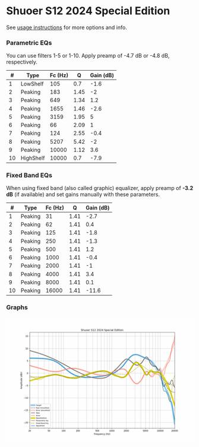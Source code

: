 # Shuoer S12 2024 Special Edition
See [usage instructions](https://github.com/jaakkopasanen/AutoEq#usage) for more options and info.

### Parametric EQs
You can use filters 1-5 or 1-10. Apply preamp of -4.7 dB or -4.8 dB, respectively.

|   # | Type      |   Fc (Hz) |    Q |   Gain (dB) |
|-----|-----------|-----------|------|-------------|
|   1 | LowShelf  |       105 | 0.7  |        -1.6 |
|   2 | Peaking   |       183 | 1.45 |        -2   |
|   3 | Peaking   |       649 | 1.34 |         1.2 |
|   4 | Peaking   |      1655 | 1.46 |        -2.6 |
|   5 | Peaking   |      3159 | 1.95 |         5   |
|   6 | Peaking   |        66 | 2.09 |         1   |
|   7 | Peaking   |       124 | 2.55 |        -0.4 |
|   8 | Peaking   |      5207 | 5.42 |        -2   |
|   9 | Peaking   |     10000 | 1.12 |         3.6 |
|  10 | HighShelf |     10000 | 0.7  |        -7.9 |

### Fixed Band EQs
When using fixed band (also called graphic) equalizer, apply preamp of **-3.2 dB** (if available) and set gains manually with these parameters.

|   # | Type    |   Fc (Hz) |    Q |   Gain (dB) |
|-----|---------|-----------|------|-------------|
|   1 | Peaking |        31 | 1.41 |        -2.7 |
|   2 | Peaking |        62 | 1.41 |         0.4 |
|   3 | Peaking |       125 | 1.41 |        -1.8 |
|   4 | Peaking |       250 | 1.41 |        -1.3 |
|   5 | Peaking |       500 | 1.41 |         1.2 |
|   6 | Peaking |      1000 | 1.41 |        -0.4 |
|   7 | Peaking |      2000 | 1.41 |        -1   |
|   8 | Peaking |      4000 | 1.41 |         3.4 |
|   9 | Peaking |      8000 | 1.41 |         0.1 |
|  10 | Peaking |     16000 | 1.41 |       -11.6 |

### Graphs
![](./Shuoer%20S12%202024%20Special%20Edition.png)
